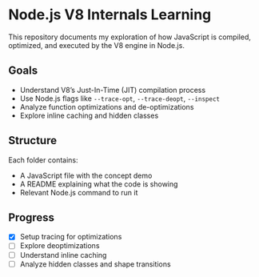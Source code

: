 # Node.js V8 Internals Learning

This repository documents my exploration of how JavaScript is compiled, optimized, and executed by the V8 engine in Node.js.

## Goals

- Understand V8’s Just-In-Time (JIT) compilation process
- Use Node.js flags like `--trace-opt`, `--trace-deopt`, `--inspect`
- Analyze function optimizations and de-optimizations
- Explore inline caching and hidden classes

## Structure

Each folder contains:
- A JavaScript file with the concept demo
- A README explaining what the code is showing
- Relevant Node.js command to run it

## Progress

- [x] Setup tracing for optimizations
- [ ] Explore deoptimizations
- [ ] Understand inline caching
- [ ] Analyze hidden classes and shape transitions

